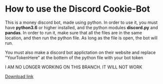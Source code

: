 # How to use the Discord Cookie-Bot

This is a money discord bot, made using python. In order to use it, you must have **python3.6** or higher installed, and the python modules **discord.py** and **pandas**. In order to run it, make sure that all the files are in the same location, and then run the python file. As long as the file is open, the bot will run.

You must also make a discord bot applictation on their website and replace "YourTokenHere" at the bottem of the python file with your bot token

I AM NO LONGER WORKING ON THIS BRANCH. IT WILL NOT WORK

[Download link](https://github.com/The-Canadians-Friend/Cookie-Bot/archive/master.zip)
